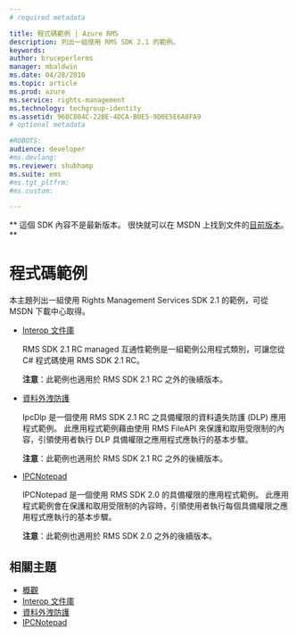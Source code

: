 ```yaml
---
# required metadata

title: 程式碼範例 | Azure RMS
description: 列出一組使用 RMS SDK 2.1 的範例。
keywords:
author: bruceperlerms
manager: mbaldwin
ms.date: 04/28/2016
ms.topic: article
ms.prod: azure
ms.service: rights-management
ms.technology: techgroup-identity
ms.assetid: 968C804C-22BE-4DCA-B0E5-9D0E5E6A0FA9
# optional metadata

#ROBOTS:
audience: developer
#ms.devlang:
ms.reviewer: shubhamp
ms.suite: ems
#ms.tgt_pltfrm:
#ms.custom:

---
```

** 這個 SDK 內容不是最新版本。 很快就可以在 MSDN 上找到文件的[目前版本](https://msdn.microsoft.com/library/windows/desktop/hh535290(v=vs.85).aspx)。 **
# 程式碼範例

本主題列出一組使用 Rights Management Services SDK 2.1 的範例，可從 MSDN 下載中心取得。

- [Interop 文件庫](https://Code.MSDN.Microsoft.Com/AD-RMS-SDK-20-Interop-eb3fbce7)

  RMS SDK 2.1 RC managed 互通性範例是一組範例公用程式類別，可讓您從 C# 程式碼使用 RMS SDK 2.1 RC。

  **注意**：此範例也適用於 RMS SDK 2.1 RC 之外的後續版本。

- [資料外洩防護](https://Code.MSDN.Microsoft.Com/IpcDlp-Sample-Application-d30bb99d)

  IpcDlp 是一個使用 RMS SDK 2.1 RC 之具備權限的資料遺失防護 (DLP) 應用程式範例。 此應用程式範例藉由使用 RMS FileAPI 來保護和取用受限制的內容，引領使用者執行 DLP 具備權限之應用程式應執行的基本步驟。

  **注意**：此範例也適用於 RMS SDK 2.1 RC 之外的後續版本。

- [IPCNotepad](https://Code.MSDN.Microsoft.Com/IPCNotepad-Sample-f67dae80)

  IPCNotepad 是一個使用 RMS SDK 2.0 的具備權限的應用程式範例。 此應用程式範例會在保護和取用受限制的內容時，引領使用者執行每個具備權限之應用程式應執行的基本步驟。

  **注意**：此範例也適用於 RMS SDK 2.0 之外的後續版本。
 
## 相關主題

* [概觀](ad-rms-overview.md)
* [Interop 文件庫](https://Code.MSDN.Microsoft.Com/AD-RMS-SDK-20-Interop-eb3fbce7)
* [資料外洩防護](https://Code.MSDN.Microsoft.Com/IpcDlp-Sample-Application-d30bb99d)
* [IPCNotepad](https://Code.MSDN.Microsoft.Com/IPCNotepad-Sample-f67dae80)
 

 


<!--HONumber=Jun16_HO1-->


